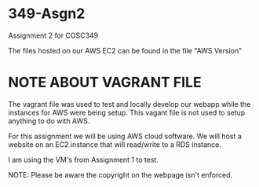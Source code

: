 # 349-Asgn2
 Assignment 2 for COSC349

 The files hosted on our AWS EC2 can be found in the file "AWS Version"
 
# NOTE ABOUT VAGRANT FILE
 The vagrant file was used to test and locally develop our webapp while the instances for AWS were being setup. This vagant file is not used to setup anything to do with AWS.

 For this assignment we will be using AWS cloud software. We will host a website on an EC2 instance that will read/write to a RDS instance.
 
 I am using the VM's from Assignment 1 to test.
 
 NOTE: Please be aware the copyright on the webpage isn't enforced.
